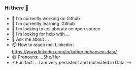 ### Hi there 👋



- 🔭 I’m currently working on Github
- 🌱 I’m currently learning .Github
- 👯 I’m looking to collaborate on open source
- 🤔 I’m looking for help with ...
- 💬 Ask me about ...
- 📫 How to reach me: Linkedin : https://www.linkedin.com/in/katherinehansen-data/
- 😄 Pronouns: ...She/Her
- ⚡ Fun fact: ...I am very persistent and motivated in Data
-->
